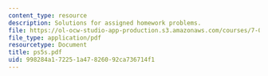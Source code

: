 ```yaml
---
content_type: resource
description: Solutions for assigned homework problems.
file: https://ol-ocw-studio-app-production.s3.amazonaws.com/courses/7-012-introduction-to-biology-fall-2004/998284a172251a47826092ca736714f1_ps5s.pdf
file_type: application/pdf
resourcetype: Document
title: ps5s.pdf
uid: 998284a1-7225-1a47-8260-92ca736714f1
---
```

